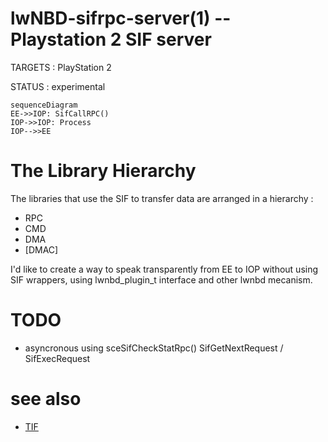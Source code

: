 lwNBD-sifrpc-server(1) -- Playstation 2 SIF server
=============================================

TARGETS : PlayStation 2

STATUS : experimental

```mermaid
sequenceDiagram
EE->>IOP: SifCallRPC()
IOP->>IOP: Process
IOP-->>EE
```

# The Library Hierarchy 

The libraries that use the SIF to transfer data are arranged in a hierarchy : 

* RPC
* CMD
* DMA
* [DMAC]

I'd like to create a way to speak transparently from EE to IOP without using SIF wrappers, using lwnbd_plugin_t interface and other lwnbd mecanism.

# TODO 

* asyncronous using sceSifCheckStatRpc() SifGetNextRequest / SifExecRequest

# see also

* [TIF](https://www.psx-place.com/threads/retail-debugging-startup-card.14027/)